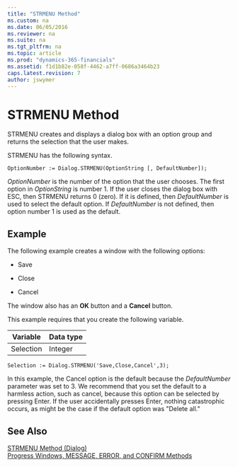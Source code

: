 ```yaml
---
title: "STRMENU Method"
ms.custom: na
ms.date: 06/05/2016
ms.reviewer: na
ms.suite: na
ms.tgt_pltfrm: na
ms.topic: article
ms.prod: "dynamics-365-financials"
ms.assetid: f1d1b82e-058f-4462-a7ff-0686a3464b23
caps.latest.revision: 7
author: jswymer
---
```

# STRMENU Method
STRMENU creates and displays a dialog box with an option group and returns the selection that the user makes.  

 STRMENU has the following syntax.  

```  
OptionNumber := Dialog.STRMENU(OptionString [, DefaultNumber]);  
```  

 *OptionNumber* is the number of the option that the user chooses. The first option in *OptionString* is number 1. If the user closes the dialog box with ESC, then STRMENU returns 0 \(zero\). If it is defined, then *DefaultNumber* is used to select the default option. If *DefaultNumber* is not defined, then option number 1 is used as the default.  

## Example  
 The following example creates a window with the following options:  

-   Save  

-   Close  

-   Cancel  

 The window also has an **OK** button and a **Cancel** button.  

 This example requires that you create the following variable.  

|Variable|Data type|  
|--------------|---------------|  
|Selection|Integer|  

```  
Selection := Dialog.STRMENU('Save,Close,Cancel',3);  
```  

 In this example, the Cancel option is the default because the *DefaultNumber* parameter was set to 3. We recommend that you set the default to a harmless action, such as cancel, because this option can be selected by pressing Enter. If the user accidentally presses Enter, nothing catastrophic occurs, as might be the case if the default option was "Delete all."  

## See Also  
 [STRMENU Method \(Dialog\)](methods/devenv-STRMENU-Method-Dialog.md)   
 [Progress Windows, MESSAGE, ERROR, and CONFIRM Methods](devenv-Progress-Windows-MESSAGE-ERROR-and-CONFIRM-Methods.md)
